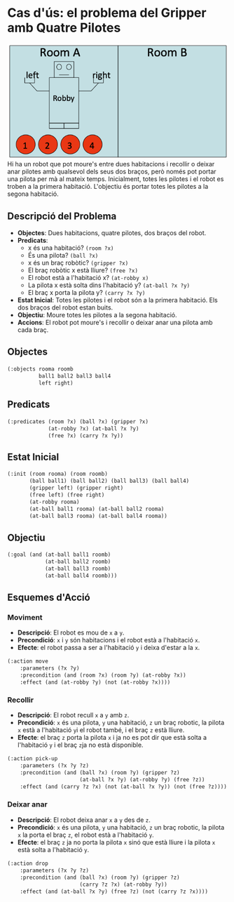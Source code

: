 # **Cas d'ús: el problema del Gripper amb Quatre Pilotes**

![robby](img/robby.png)  
Hi ha un robot que pot moure's entre dues habitacions i recollir o deixar anar pilotes amb qualsevol dels seus dos braços, però només pot portar una pilota per mà al mateix temps. Inicialment, totes les pilotes i el robot es troben a la primera habitació. L'objectiu és portar totes les pilotes a la segona habitació.

## **Descripció del Problema**
- **Objectes**: Dues habitacions, quatre pilotes, dos braços del robot.
- **Predicats**:
  - x és una habitació? `(room ?x)`
  - És una pilota? `(ball ?x)`
  - x és un braç robòtic? `(gripper ?x)`
  - El braç robòtic x està lliure? `(free ?x)`
  - El robot està a l'habitació x? `(at-robby x)` 
  - La pilota x està solta dins l'habitació y? `(at-ball ?x ?y)` 
  - El braç x porta la pilota y? `(carry ?x ?y)`
- **Estat Inicial**: Totes les pilotes i el robot són a la primera habitació. Els dos braços del robot estan buits.
- **Objectiu**: Moure totes les pilotes a la segona habitació.
- **Accions**: El robot pot moure's i recollir o deixar anar una pilota amb cada braç.

## **Objectes**

```pddl
(:objects rooma roomb
          ball1 ball2 ball3 ball4
          left right)
```

## **Predicats**

```pddl
(:predicates (room ?x) (ball ?x) (gripper ?x)
             (at-robby ?x) (at-ball ?x ?y)
             (free ?x) (carry ?x ?y))
```

## **Estat Inicial**

```pddl
(:init (room rooma) (room roomb)
       (ball ball1) (ball ball2) (ball ball3) (ball ball4)
       (gripper left) (gripper right)
       (free left) (free right)
       (at-robby rooma)
       (at-ball ball1 rooma) (at-ball ball2 rooma)
       (at-ball ball3 rooma) (at-ball ball4 rooma))
```

## **Objectiu**

```pddl
(:goal (and (at-ball ball1 roomb)
            (at-ball ball2 roomb)
            (at-ball ball3 roomb)
            (at-ball ball4 roomb)))
```

## **Esquemes d'Acció**

### **Moviment**

- **Descripció**: El robot es mou de `x` a `y`.
- **Precondició**: `x` i `y` són habitacions i el robot està a l'habitació `x`.
- **Efecte**: el robot passa a ser a l'habitació `y` i deixa d'estar a la `x`.

```pddl
(:action move
    :parameters (?x ?y)
    :precondition (and (room ?x) (room ?y) (at-robby ?x))
    :effect (and (at-robby ?y) (not (at-robby ?x))))
```

### **Recollir**

- **Descripció**: El robot recull `x` a `y` amb `z`.
- **Precondició**: `x` és una pilota, `y` una habitació, `z` un braç robotic, la pilota `x` està a l'habitació `y`i el robot també, i el braç `z` està lliure.
- **Efecte**: el braç `z` porta la pilota `x` i ja no es pot dir que està solta a l'habitació `y` i el braç `z`ja no està disponible.
```pddl
(:action pick-up
    :parameters (?x ?y ?z)
    :precondition (and (ball ?x) (room ?y) (gripper ?z)
                       (at-ball ?x ?y) (at-robby ?y) (free ?z))
    :effect (and (carry ?z ?x) (not (at-ball ?x ?y)) (not (free ?z))))
```

### **Deixar anar**

- **Descripció**: El robot deixa anar `x` a `y` des de `z`.
- **Precondició**: `x` és una pilota, `y` una habitació, `z` un braç robotic, la pilota `x` la porta el braç `z`, el robot està a l'habitació `y`.
- **Efecte**: el braç `z` ja no porta la pilota `x` sinó que està lliure i la pilota `x` està solta a l'habitació `y`.

```pddl
(:action drop
    :parameters (?x ?y ?z)
    :precondition (and (ball ?x) (room ?y) (gripper ?z)
                       (carry ?z ?x) (at-robby ?y))
    :effect (and (at-ball ?x ?y) (free ?z) (not (carry ?z ?x))))
